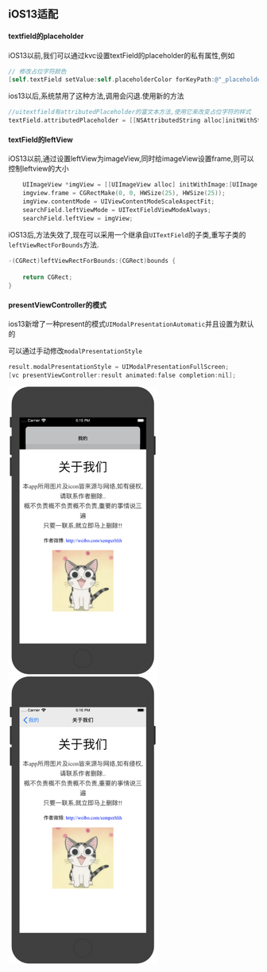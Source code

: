 ## iOS13适配



#### textfield的placeholder

iOS13以前,我们可以通过kvc设置textField的placeholder的私有属性,例如

```objective-c
// 修改占位字符颜色
[self.textField setValue:self.placeholderColor forKeyPath:@"_placeholderLabel.textColor"];
```

ios13以后,系统禁用了这种方法,调用会闪退.使用新的方法

```objective-c
//uitextfield有attributedPlaceholder的富文本方法,使用它来改变占位字符的样式
textField.attributedPlaceholder = [[NSAttributedString alloc]initWithString:@"占位" attributes:@{NSForegroundColorAttributeName: HWColorEX(0x939393), NSFontAttributeName: HWFont(12)}];
```



#### textField的leftView

iOS13以前,通过设置leftView为imageView,同时给imageView设置frame,则可以控制leftview的大小

```objective-c
    UIImageView *imgView = [[UIImageView alloc] initWithImage:[UIImage imageNamed:@"home_seach"]];
    imgview.frame = CGRectMake(0, 0, HWSize(25), HWSize(25));
    imgView.contentMode = UIViewContentModeScaleAspectFit;
    searchField.leftViewMode = UITextFieldViewModeAlways;
    searchField.leftView = imgView;
```

iOS13后,方法失效了,现在可以采用一个继承自``UITextField``的子类,重写子类的``leftViewRectForBounds``方法.

```objective-c
-(CGRect)leftViewRectForBounds:(CGRect)bounds {

    return CGRect;
}
```



#### presentViewController的模式

ios13新增了一种present的模式``UIModalPresentationAutomatic``并且设置为默认的

可以通过手动修改``modalPresentationStyle``

````objective-c
result.modalPresentationStyle = UIModalPresentationFullScreen;
[vc presentViewController:result animated:false completion:nil];
````

<img src="../../images/imgs/190923/190923_01.png" style="width:300px">

<img src="../../images/imgs/190923/190923_02.png" style="width:300px">